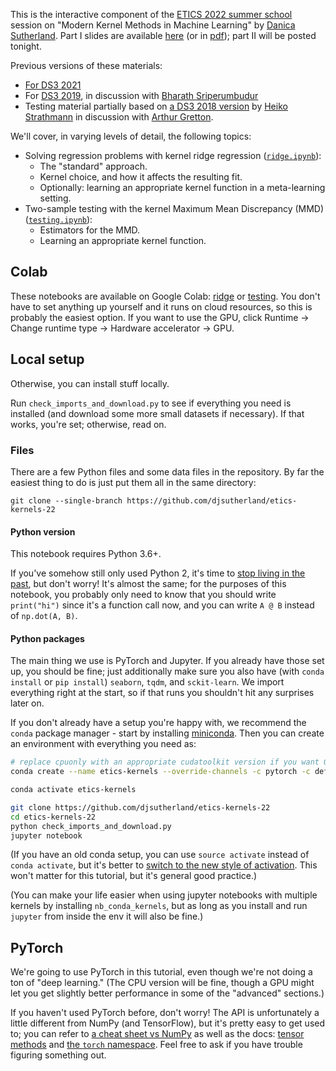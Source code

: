 This is the interactive component of the [ETICS 2022 summer school](https://www.gdr-mascotnum.fr/etics.html) session on "Modern Kernel Methods in Machine Learning" by [Danica Sutherland](https://djsutherland.ml).
Part I slides are available [here](https://djsutherland.ml/slides/etics-22/) (or in [pdf](https://djsutherland.ml/slides/etics-22.pdf)); part II will be posted tonight.

Previous versions of these materials:

- [For DS3 2021](https://github.com/djsutherland/ds3-kernels-21/)
- For [DS3 2019](https://github.com/djsutherland/ds3-kernels/), in discussion with [Bharath Sriperumbudur](http://personal.psu.edu/bks18/)
- Testing material partially based on [a DS3 2018 version](https://github.com/karlnapf/ds3_kernel_testing) by [Heiko Strathmann](http://herrstrathmann.de/) in discussion with [Arthur Gretton](http://www.gatsby.ucl.ac.uk/~gretton/).

We'll cover, in varying levels of detail, the following topics:

- Solving regression problems with kernel ridge regression ([`ridge.ipynb`](ridge.ipynb)):
  - The "standard" approach.
  - Kernel choice, and how it affects the resulting fit.
  - Optionally: learning an appropriate kernel function in a meta-learning setting.
- Two-sample testing with the kernel Maximum Mean Discrepancy (MMD) ([`testing.ipynb`](testing.ipynb)):
  - Estimators for the MMD.
  - Learning an appropriate kernel function.

## Colab

These notebooks are available on Google Colab: [ridge](https://colab.research.google.com/github/djsutherland/etics-kernels-22/blob/built/ridge.ipynb) or [testing](https://colab.research.google.com/github/djsutherland/etics-kernels-22/blob/built/testing.ipynb). You don't have to set anything up yourself and it runs on cloud resources, so this is probably the easiest option. If you want to use the GPU, click Runtime -> Change runtime type -> Hardware accelerator -> GPU.

## Local setup

Otherwise, you can install stuff locally.

Run `check_imports_and_download.py` to see if everything you need is installed (and download some more small datasets if necessary). If that works, you're set; otherwise, read on.


### Files
There are a few Python files and some data files in the repository. By far the easiest thing to do is just put them all in the same directory:

```
git clone --single-branch https://github.com/djsutherland/etics-kernels-22
```

#### Python version
This notebook requires Python 3.6+.

If you've somehow still only used Python 2, it's time to [stop living in the past](https://python3statement.org/), but don't worry! It's almost the same; for the purposes of this notebook, you probably only need to know that you should write `print("hi")` since it's a function call now, and you can write `A @ B` instead of `np.dot(A, B)`.

#### Python packages

The main thing we use is PyTorch and Jupyter. If you already have those set up, you should be fine; just additionally make sure you also have (with `conda install` or `pip install`) `seaborn`, `tqdm`, and `sckit-learn`. We import everything right at the start, so if that runs you shouldn't hit any surprises later on.

If you don't already have a setup you're happy with, we recommend the `conda` package manager - start by installing [miniconda](https://docs.conda.io/en/latest/miniconda.html). Then you can create an environment with everything you need as:

```bash
# replace cpuonly with an appropriate cudatoolkit version if you want GPU support
conda create --name etics-kernels --override-channels -c pytorch -c defaults --strict-channel-priority python=3 notebook ipywidgets numpy scipy scikit-learn matplotlib seaborn tqdm pytorch torchvision cpuonly

conda activate etics-kernels

git clone https://github.com/djsutherland/etics-kernels-22
cd etics-kernels-22
python check_imports_and_download.py
jupyter notebook
```

(If you have an old conda setup, you can use `source activate` instead of `conda activate`, but it's better to [switch to the new style of activation](https://conda.io/projects/conda/en/latest/release-notes.html#recommended-change-to-enable-conda-in-your-shell). This won't matter for this tutorial, but it's general good practice.)

(You can make your life easier when using jupyter notebooks with multiple kernels by installing `nb_conda_kernels`, but as long as you install and run `jupyter` from inside the env it will also be fine.)


## PyTorch

We're going to use PyTorch in this tutorial, even though we're not doing a ton of "deep learning." (The CPU version will be fine, though a GPU might let you get slightly better performance in some of the "advanced" sections.)

If you haven't used PyTorch before, don't worry! The API is unfortunately a little different from NumPy (and TensorFlow), but it's pretty easy to get used to; you can refer to [a cheat sheet vs NumPy](https://github.com/wkentaro/pytorch-for-numpy-users/blob/master/README.md) as well as the docs: [tensor methods](https://pytorch.org/docs/stable/tensors.html) and [the `torch` namespace](https://pytorch.org/docs/stable/torch.html#torch.eq). Feel free to ask if you have trouble figuring something out.
